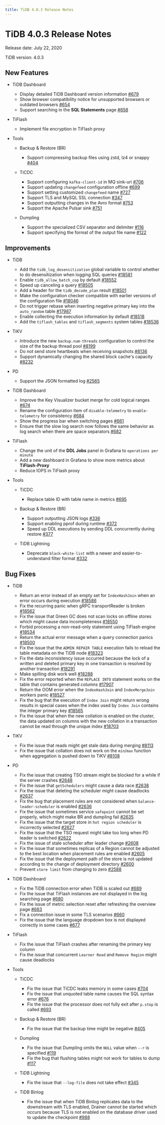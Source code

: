 ```yaml
---
title: TiDB 4.0.3 Release Notes
---
```


# TiDB 4.0.3 Release Notes

Release date: July 22, 2020

TiDB version: 4.0.3

## New Features

+ TiDB Dashboard

    - Display detailed TiDB Dashboard version information [#679](https://github.com/pingcap-incubator/tidb-dashboard/pull/679)
    - Show browser compatibility notice for unsupported browsers or outdated browsers [#654](https://github.com/pingcap-incubator/tidb-dashboard/pull/654)
    - Support searching in the **SQL Statements** page [#658](https://github.com/pingcap-incubator/tidb-dashboard/pull/658)

+ TiFlash

    - Implement file encryption in TiFlash proxy

+ Tools

    + Backup & Restore (BR)

        - Support compressing backup files using zstd, lz4 or snappy [#404](https://github.com/pingcap/br/pull/404)

    + TiCDC

        - Support configuring `kafka-client-id` in MQ sink-uri [#706](https://github.com/pingcap/ticdc/pull/706)
        - Support updating `changefeed` configuration offline [#699](https://github.com/pingcap/ticdc/pull/699)
        - Support setting customized `changefeed` name [#727](https://github.com/pingcap/ticdc/pull/727)
        - Support TLS and MySQL SSL connection [#347](https://github.com/pingcap/ticdc/pull/347)
        - Support outputting changes in the Avro format [#753](https://github.com/pingcap/ticdc/pull/753)
        - Support the Apache Pulsar sink [#751](https://github.com/pingcap/ticdc/pull/751)

    + Dumpling

        - Support the specialized CSV separator and delimiter [#116](https://github.com/pingcap/dumpling/pull/116)
        - Support specifying the format of the output file name [#122](https://github.com/pingcap/dumpling/pull/122)

## Improvements

+ TiDB

    - Add the `tidb_log_desensitization` global variable to control whether to do desensitization when logging SQL queries [#18581](https://github.com/pingcap/tidb/pull/18581)
    - Enable `tidb_allow_batch_cop` by default [#18552](https://github.com/pingcap/tidb/pull/18552)
    - Speed up canceling a query [#18505](https://github.com/pingcap/tidb/pull/18505)
    - Add a header for the `tidb_decode_plan` result [#18501](https://github.com/pingcap/tidb/pull/18501)
    - Make the configuration checker compatible with earlier versions of the configuration file [#18046](https://github.com/pingcap/tidb/pull/18046)
    - Do not trigger rebase when inserting negative primary key into the `auto_random` table [#17987](https://github.com/pingcap/tidb/pull/17987)
    - Enable collecting the execution information by default [#18518](https://github.com/pingcap/tidb/pull/18518)
    - Add the `tiflash_tables` and `tiflash_segments` system tables [#18536](https://github.com/pingcap/tidb/pull/18536)

+ TiKV

    - Introduce the new `backup.num-threads` configuration to control the size of the backup thread pool [#8199](https://github.com/tikv/tikv/pull/8199)
    - Do not send store heartbeats when receiving snapshots [#8136](https://github.com/tikv/tikv/pull/8136)
    - Support dynamically changing the shared block cache's capacity [#8232](https://github.com/tikv/tikv/pull/8232)

+ PD

    - Support the JSON formatted log [#2565](https://github.com/pingcap/pd/pull/2565)

+ TiDB Dashboard

    - Improve the Key Visualizer bucket merge for cold logical ranges [#674](https://github.com/pingcap-incubator/tidb-dashboard/pull/674)
    - Rename the configuration item of `disable-telemetry` to `enable-telemetry` for consistency [#684](https://github.com/pingcap-incubator/tidb-dashboard/pull/684)
    - Show the progress bar when switching pages [#661](https://github.com/pingcap-incubator/tidb-dashboard/pull/661)
    - Ensure that the slow log search now follows the same behavior as log search when there are space separators [#682](https://github.com/pingcap-incubator/tidb-dashboard/pull/682)

+ TiFlash

    - Change the unit of the **DDL Jobs** panel in Grafana to `operations per minute`
    - Add a new dashboard in Grafana to show more metrics about **TiFlash-Proxy**
    - Reduce IOPS in TiFlash proxy

+ Tools

    + TiCDC

        - Replace table ID with table name in metrics [#695](https://github.com/pingcap/ticdc/pull/695)

    + Backup & Restore (BR)

        - Support outputting JSON logs [#336](https://github.com/pingcap/br/issues/336)
        - Support enabling pprof during runtime [#372](https://github.com/pingcap/br/pull/372)
        - Speed up DDL executions by sending DDL concurrently during restore [#377](https://github.com/pingcap/br/pull/377)

    + TiDB Lightning

        - Deprecate `black-white-list` with a newer and easier-to-understand filter format [#332](https://github.com/pingcap/tidb-lightning/pull/332)

## Bug Fixes

+ TiDB

    - Return an error instead of an empty set for `IndexHashJoin` when an error occurs during execution [#18586](https://github.com/pingcap/tidb/pull/18586)
    - Fix the recurring panic when gRPC transportReader is broken [#18562](https://github.com/pingcap/tidb/pull/18562)
    - Fix the issue that Green GC does not scan locks on offline stores which might cause data incompleteness [#18550](https://github.com/pingcap/tidb/pull/18550)
    - Forbid processing a non-read-only statement using TiFlash engine [#18534](https://github.com/pingcap/tidb/pull/18534)
    - Return the actual error message when a query connection panics [#18500](https://github.com/pingcap/tidb/pull/18500)
    - Fix the issue that the `ADMIN REPAIR TABLE` execution fails to reload the table metadata on the TiDB node [#18323](https://github.com/pingcap/tidb/pull/18323)
    - Fix the data inconsistency issue occurred because the lock of a written and deleted primary key in one transaction is resolved by another transaction [#18291](https://github.com/pingcap/tidb/pull/18291)
    - Make spilling disk work well [#18288](https://github.com/pingcap/tidb/pull/18288)
    - Fix the error reported when the `REPLACE INTO` statement works on the table that contains generated columns [#17907](https://github.com/pingcap/tidb/pull/17907)
    - Return the OOM error when the `IndexHashJoin` and `IndexMergeJoin` workers panic [#18527](https://github.com/pingcap/tidb/pull/18527)
    - Fix the bug that the execution of `Index Join` might return wrong results in special cases when the index used by `Index Join` contains the integer primary key [#18565](https://github.com/pingcap/tidb/pull/18565)
    - Fix the issue that when the new collation is enabled on the cluster, the data updated on columns with the new collation in a transaction cannot be read through the unique index [#18703](https://github.com/pingcap/tidb/pull/18703)

+ TiKV

    - Fix the issue that reads might get stale data during merging [#8113](https://github.com/tikv/tikv/pull/8113)
    - Fix the issue that collation does not work on the `min`/`max` function when aggregation is pushed down to TiKV [#8108](https://github.com/tikv/tikv/pull/8108)

+ PD

    - Fix the issue that creating TSO stream might be blocked for a while if the server crashes [#2648](https://github.com/pingcap/pd/pull/2648)
    - Fix the issue that `getSchedulers` might cause a data race [#2638](https://github.com/pingcap/pd/pull/2638)
    - Fix the issue that deleting the scheduler might cause deadlocks [#2637](https://github.com/pingcap/pd/pull/2637)
    - Fix the bug that placement rules are not considered when `balance-leader-scheduler` is enabled [#2636](https://github.com/pingcap/pd/pull/2636)
    - Fix the issue that sometimes service `safepoint` cannot be set properly, which might make BR and dumpling fail [#2635](https://github.com/pingcap/pd/pull/2635)
    - Fix the issue that the target store in `hot region scheduler` is incorrectly selected [#2627](https://github.com/pingcap/pd/pull/2627)
    - Fix the issue that the TSO request might take too long when PD leader is switched [#2622](https://github.com/pingcap/pd/pull/2622)
    - Fix the issue of stale scheduler after leader change [#2608](https://github.com/pingcap/pd/pull/2608)
    - Fix the issue that sometimes replicas of a Region cannot be adjusted to the best location when placement rules are enabled [#2605](https://github.com/pingcap/pd/pull/2605)
    - Fix the issue that the deployment path of the store is not updated according to the change of deployment directory [#2600](https://github.com/pingcap/pd/pull/2600)
    - Prevent `store limit` from changing to zero [#2588](https://github.com/pingcap/pd/pull/2588)

+ TiDB Dashboard

    - Fix the TiDB connection error when TiDB is scaled out [#689](https://github.com/pingcap-incubator/tidb-dashboard/pull/689)
    - Fix the issue that TiFlash instances are not displayed in the log searching page [#680](https://github.com/pingcap-incubator/tidb-dashboard/pull/680)
    - Fix the issue of metric selection reset after refreshing the overview page [#663](https://github.com/pingcap-incubator/tidb-dashboard/pull/663)
    - Fix a connection issue in some TLS scenarios [#660](https://github.com/pingcap-incubator/tidb-dashboard/pull/660)
    - Fix the issue that the language dropdown box is not displayed correctly in some cases [#677](https://github.com/pingcap-incubator/tidb-dashboard/pull/677)

+ TiFlash

    - Fix the issue that TiFlash crashes after renaming the primary key column
    - Fix the issue that concurrent `Learner Read` and `Remove Region` might cause deadlocks

+ Tools

    + TiCDC

        - Fix the issue that TiCDC leaks memory in some cases [#704](https://github.com/pingcap/ticdc/pull/704)
        - Fix the issue that unquoted table name causes the SQL syntax error [#676](https://github.com/pingcap/ticdc/pull/676)
        - Fix the issue that the processor does not fully exit after `p.stop` is called [#693](https://github.com/pingcap/ticdc/pull/693)

    + Backup & Restore (BR)

        - Fix the issue that the backup time might be negative [#405](https://github.com/pingcap/br/pull/405)

    + Dumpling

        - Fix the issue that Dumpling omits the `NULL` value when `--r` is specified [#119](https://github.com/pingcap/dumpling/pull/119)
        - Fix the bug that flushing tables might not work for tables to dump [#117](https://github.com/pingcap/dumpling/pull/117)

    + TiDB Lightning

        - Fix the issue that `--log-file` does not take effect [#345](https://github.com/pingcap/tidb-lightning/pull/345)

    + TiDB Binlog

        - Fix the issue that when TiDB Binlog replicates data to the downstream with TLS enabled, Drainer cannot be started which occurs because TLS is not enabled on the database driver used to update the checkpoint [#988](https://github.com/pingcap/tidb-binlog/pull/988)
